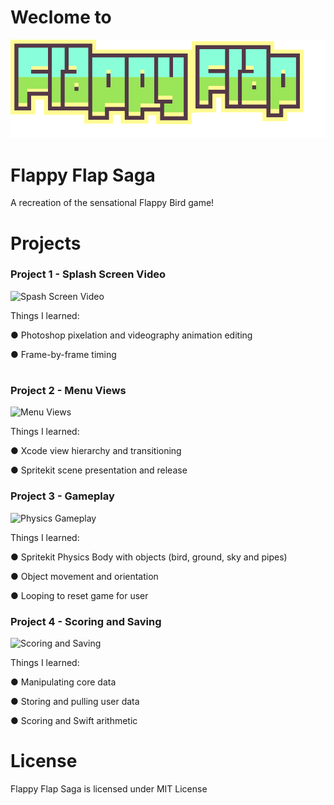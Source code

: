 # Weclome to

![FlappyFlapLogo](https://github.com/Rdbrennan/FlappyFlapSaga/blob/master/Various%20Images/FlappyLogoIntro.png)

# Flappy Flap Saga
A recreation of the sensational Flappy Bird game!


# Projects

### Project 1 - Splash Screen Video

![Spash Screen Video](https://media.giphy.com/media/1ykCOs9u7njOfZNwXG/giphy.gif)

Things I learned:
 
  ● Photoshop pixelation and videography animation editing
  
  ● Frame-by-frame timing
  
#

### Project 2 - Menu Views

![Menu Views](https://media.giphy.com/media/4Hx6oBIVAMqd1PUmsC/giphy.gif)

Things I learned:

  ● Xcode view hierarchy and transitioning
  
  ● Spritekit scene presentation and release

### Project 3 - Gameplay

![Physics Gameplay](https://media.giphy.com/media/3fiwFfrBSTj2y31S4T/giphy.gif)

Things I learned:

  ● Spritekit Physics Body with objects (bird, ground, sky and pipes)
  
  ● Object movement and orientation
  
  ● Looping to reset game for user

### Project 4 - Scoring and Saving

![Scoring and Saving](https://media.giphy.com/media/3LxLXi3i0uymIarM0J/giphy.gif)

Things I learned:

  ● Manipulating core data
  
  ● Storing and pulling user data
  
  ● Scoring and Swift arithmetic
  
  
# License
Flappy Flap Saga is licensed under MIT License
